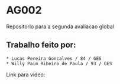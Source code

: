 # AG002
Repositorio para a segunda avaliacao global

## Trabalho feito por:
    * Lucas Pereira Goncalves / 84 / GES
    * Willy Paim Ribeiro de Paula / 93 / GES

Link para video: 

